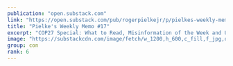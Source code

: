 ```yaml
---
publication: "open.substack.com"
link: "https://open.substack.com/pub/rogerpielkejr/p/pielkes-weekly-memo-17"
title: "Pielke's Weekly Memo #17"
excerpt: "COP27 Special: What to Read, Misinformation of the Week and U.S. Hurricane Update"
image: "https://substackcdn.com/image/fetch/w_1200,h_600,c_fill,f_jpg,q_auto:good,fl_progressive:steep,g_auto/https%3A%2F%2Fbucketeer-e05bbc84-baa3-437e-9518-adb32be77984.s3.amazonaws.com%2Fpublic%2Fimages%2F929c7657-59b1-4d75-a62a-af0668c1acda_524x720.png"
group: con
rank: 6
---
```

